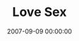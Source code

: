 ---
layout: series
series: "Love Sex"
permalink: "/love-sex/"
title: Love Sex
date: 2007-09-09 00:00:00
endDate: 2007-10-06 00:00:00
description: "God loves sex. Seriously. In fact, He wants you to have a great sex life. What does that mean? Over these five weeks we'll explore and expose the truths and lies about sex that circulate in our culture. There's healing and freedom waiting for us when we surrender our sex to God. It's sure to be eye-opening, a little uncomfortable and even fun."
src: "http://s3.amazonaws.com/crossroads-media/images/legacy/content/bigscreen.lovesex.jpg"
---